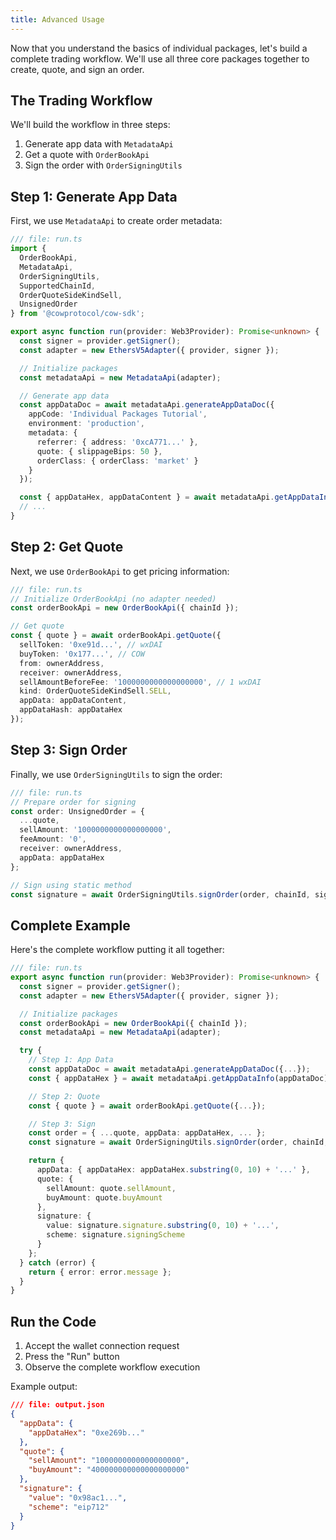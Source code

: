 ```yaml
---
title: Advanced Usage
---
```


Now that you understand the basics of individual packages, let's build a complete trading workflow. We'll use all three core packages together to create, quote, and sign an order.

## The Trading Workflow

We'll build the workflow in three steps:

1. Generate app data with `MetadataApi`
2. Get a quote with `OrderBookApi`
3. Sign the order with `OrderSigningUtils`

## Step 1: Generate App Data

First, we use `MetadataApi` to create order metadata:

```typescript
/// file: run.ts
import {
  OrderBookApi,
  MetadataApi,
  OrderSigningUtils,
  SupportedChainId,
  OrderQuoteSideKindSell,
  UnsignedOrder
} from '@cowprotocol/cow-sdk';

export async function run(provider: Web3Provider): Promise<unknown> {
  const signer = provider.getSigner();
  const adapter = new EthersV5Adapter({ provider, signer });

  // Initialize packages
  const metadataApi = new MetadataApi(adapter);

  // Generate app data
  const appDataDoc = await metadataApi.generateAppDataDoc({
    appCode: 'Individual Packages Tutorial',
    environment: 'production',
    metadata: {
      referrer: { address: '0xcA771...' },
      quote: { slippageBips: 50 },
      orderClass: { orderClass: 'market' }
    }
  });

  const { appDataHex, appDataContent } = await metadataApi.getAppDataInfo(appDataDoc);
  // ...
}
```

## Step 2: Get Quote

Next, we use `OrderBookApi` to get pricing information:

```typescript
/// file: run.ts
// Initialize OrderBookApi (no adapter needed)
const orderBookApi = new OrderBookApi({ chainId });

// Get quote
const { quote } = await orderBookApi.getQuote({
  sellToken: '0xe91d...', // wxDAI
  buyToken: '0x177...', // COW
  from: ownerAddress,
  receiver: ownerAddress,
  sellAmountBeforeFee: '1000000000000000000', // 1 wxDAI
  kind: OrderQuoteSideKindSell.SELL,
  appData: appDataContent,
  appDataHash: appDataHex
});
```

## Step 3: Sign Order

Finally, we use `OrderSigningUtils` to sign the order:

```typescript
/// file: run.ts
// Prepare order for signing
const order: UnsignedOrder = {
  ...quote,
  sellAmount: '1000000000000000000',
  feeAmount: '0',
  receiver: ownerAddress,
  appData: appDataHex
};

// Sign using static method
const signature = await OrderSigningUtils.signOrder(order, chainId, signer);
```

## Complete Example

Here's the complete workflow putting it all together:

```typescript
/// file: run.ts
export async function run(provider: Web3Provider): Promise<unknown> {
  const signer = provider.getSigner();
  const adapter = new EthersV5Adapter({ provider, signer });

  // Initialize packages
  const orderBookApi = new OrderBookApi({ chainId });
  const metadataApi = new MetadataApi(adapter);

  try {
    // Step 1: App Data
    const appDataDoc = await metadataApi.generateAppDataDoc({...});
    const { appDataHex } = await metadataApi.getAppDataInfo(appDataDoc);

    // Step 2: Quote
    const { quote } = await orderBookApi.getQuote({...});

    // Step 3: Sign
    const order = { ...quote, appData: appDataHex, ... };
    const signature = await OrderSigningUtils.signOrder(order, chainId, signer);

    return {
      appData: { appDataHex: appDataHex.substring(0, 10) + '...' },
      quote: {
        sellAmount: quote.sellAmount,
        buyAmount: quote.buyAmount
      },
      signature: {
        value: signature.signature.substring(0, 10) + '...',
        scheme: signature.signingScheme
      }
    };
  } catch (error) {
    return { error: error.message };
  }
}
```

## Run the Code

1. Accept the wallet connection request
2. Press the "Run" button
3. Observe the complete workflow execution

Example output:
```json
/// file: output.json
{
  "appData": {
    "appDataHex": "0xe269b..."
  },
  "quote": {
    "sellAmount": "1000000000000000000",
    "buyAmount": "400000000000000000000"
  },
  "signature": {
    "value": "0x98ac1...",
    "scheme": "eip712"
  }
}
```
